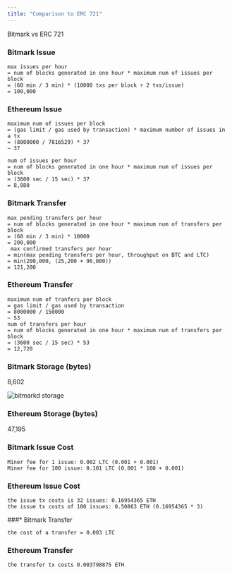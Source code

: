 ```yaml
---
title: "Comparison to ERC 721"
---
```

Bitmark vs ERC 721
### Bitmark Issue

```
max issues per hour
= num of blocks generated in one hour * maximum num of issues per block
= (60 min / 3 min) * (10000 txs per block ÷ 2 txs/issue)
= 100,000
```

### Ethereum Issue
```
maximum num of issues per block
= (gas limit / gas used by transaction) * maximum number of issues in a tx
= (8000000 / 7816529) * 37
~ 37

num of issues per hour
= num of blocks generated in one hour * maximum num of issues per block
= (3600 sec / 15 sec) * 37
= 8,880
```

### Bitmark Transfer
```
max pending transfers per hour
= num of blocks generated in one hour * maximum num of transfers per block
= (60 min / 3 min) * 10000
= 200,000
 max confirmed transfers per hour
= min(max pending transfers per hour, throughput on BTC and LTC)
= min(200,000, (25,200 + 96,000))
= 121,200
```

### Ethereum Transfer
```
maximum num of tranfers per block
= gas limit / gas used by transaction
= 8000000 / 150000
~ 53 
num of transfers per hour
= num of blocks generated in one hour * maximum num of transfers per block
= (3600 sec / 15 sec) * 53
= 12,720
```

### Bitmark Storage (bytes)

8,602

![bitmarkd storage](Storage.png)

### Ethereum Storage (bytes)

47,195

### Bitmark Issue Cost
```
Miner fee for 1 issue: 0.002 LTC (0.001 + 0.001)
Miner fee for 100 issue: 0.101 LTC (0.001 * 100 + 0.001)
```

### Ethereum Issue Cost
```
the issue tx costs is 32 issues: 0.16954365 ETH
the issue tx costs of 100 issues: 0.50863 ETH (0.16954365 * 3)
```

###* Bitmark Transfer
```
the cost of a transfer = 0.003 LTC
```

### Ethereum Transfer
```
the transfer tx costs 0.003798875 ETH  
```
